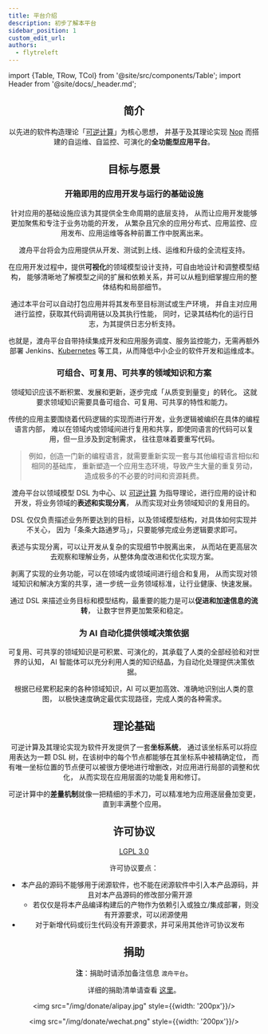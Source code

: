 ```yaml
---
title: 平台介绍
description: 初步了解本平台
sidebar_position: 1
custom_edit_url:
authors:
  - flytreleft
---
```


import {Table, TRow, TCol} from '@site/src/components/Table';
import Header from '@site/docs/\_header.md';

<Header />

## 简介

以先进的软件构造理论「[可逆计算](https://zhuanlan.zhihu.com/p/64004026)」为核心思想，
并基于及其理论实现 [Nop](https://github.com/entropy-cloud/nop-entropy)
而搭建的自运维、自监控、可演化的**全功能型应用平台**。

<!--
当前软件开发的生态环境主要围绕着组件和代码级别的复用而展开设计和实现，
但在实际的项目开发中，我们往往需要的是能够根据业务需求快速地开发出应用的各个功能模块，
然后再随着需求的深入而逐步细化技术实现，也就是，最好是能够直接将现成的功能模块装配到新的应用中，
再根据需求的特殊性进行**差异化**调整，从而实现应用功能模块级别的复用。
采取这种**自顶向下**的应用开发模式，可以很好地避免开发人员深陷到代码的泥沼里。

理想的应用开发应该如流水线生产工厂一样，将具备完整业务功能的可复用**部件**（Parts），
通过有机组合装配成为一件新的应用产品，并且可以针对具体需求进行定制化调整，
但定制部分不会影响其他产品，从而确保整条生产线能够高效、准确地运行。

本平台所要实现的目标就是为以上**应用生产模式**提供从 <u>设计、编码、调试、部署、运行、更新到下线</u>
的完整的应用系统生命周期支持。

同时，本平台将推动和发展 [部件市场](https://market.duzhou.crazydan.io)，
以形成良好且繁荣的部件生态圈，从而实现开发者和业务需求方的互利共赢。
-->

## 目标与愿景

### 开箱即用的应用开发与运行的基础设施

针对应用的基础设施应该为其提供全生命周期的底层支持，
从而让应用开发能够更加聚焦和专注于业务功能的开发，
从繁杂且冗余的应用分布式、应用监控、应用发布、应用运维等各种前置工作中脱离出来。

渡舟平台将会为应用提供从开发、测试到上线、运维和升级的全流程支持。

在应用开发过程中，提供**可视化**的领域模型设计支持，可自由地设计和调整模型结构，
能够清晰地了解模型之间的扩展和依赖关系，并可以从粗到细掌握应用的整体结构和局部细节。

通过本平台可以自动打包应用并将其发布至目标测试或生产环境，
并自主对应用进行监控，获取其代码调用链以及其执行性能，
同时，记录其结构化的运行日志，为其提供日志分析支持。

也就是，渡舟平台自带持续集成开发和应用服务调度、服务监控能力，无需再额外部署
Jenkins、[Kubernetes](https://kubernetes.io/)
等工具，从而降低中小企业的软件开发和运维成本。

### 可组合、可复用、可共享的领域知识和方案

领域知识应该不断积累、发展和更新，逐步完成「从质变到量变」的转化。
这就要求领域知识需要具备可组合、可复用、可共享的特性和能力。

传统的应用主要围绕着代码逻辑的实现而进行开发，业务逻辑被编织在具体的编程语言内部，
难以在领域内或领域间进行复用和共享，即使同语言的代码可以复用，但一旦涉及到定制需求，
往往意味着要重写代码。

> 例如，创造一门新的编程语言，就需要重新实现一套与其他编程语言相似和相同的基础库，
> 重新塑造一个应用生态环境，导致产生大量的重复劳动，造成极多的不必要的时间和资源耗费。

渡舟平台以领域模型 DSL 为中心、以 [可逆计算](https://zhuanlan.zhihu.com/p/64004026)
为指导理论，进行应用的设计和开发，将业务领域的**表述和实现分离**，
从而实现对业务领域知识的复用目的。

DSL 仅仅负责描述业务所要达到的目标，以及领域模型结构，对具体如何实现并不关心，
因为「条条大路通罗马」，只要能够完成业务逻辑要求即可。

表述与实现分离，可以让开发从复杂的实现细节中脱离出来，
从而站在更高层次去观察和理解业务，从整体角度改进和优化实现方案。

剥离了实现的业务功能，可以在领域内或领域间进行组合和复用，
从而实现对领域知识和解决方案的共享，进一步统一业务领域标准，让行业健康、快速发展。

通过 DSL 来描述业务目标和模型结构，最重要的能力是可以**促进和加速信息的流转**，
让数字世界更加繁荣和稳定。

### 为 AI 自动化提供领域决策依据

可复用、可共享的领域知识是可积累、可演化的，其承载了人类的全部经验和对世界的认知，
AI 智能体可以充分利用人类的知识结晶，为自动化处理提供决策依据。

根据已经累积起来的各种领域知识，AI 可以更加高效、准确地识别出人类的意图，
以极快速度确定最优实现路径，完成人类的各种需求。

## 理论基础

可逆计算及其理论实现为软件开发提供了一套**坐标系统**，
通过该坐标系可以将应用表达为一颗 DSL 树，在该树中的每个节点都能够在其坐标系中被精确定位，
而有唯一坐标位置的节点便可以被很方便地进行增删改，对应用进行局部的调整和优化，
从而实现在应用层面的功能复用和修订。

可逆计算中的**差量机制**就像一把精细的手术刀，可以精准地为应用逐层叠加变更，
直到丰满整个应用。

## 许可协议

[LGPL 3.0](https://www.gnu.org/licenses/lgpl-3.0.txt)

许可协议要点：

- 本产品的源码不能够用于闭源软件，也不能在闭源软件中引入本产品源码，并且对本产品源码的修改部分需开源
  - 若仅仅是将本产品编译构建后的产物作为依赖引入或独立/集成部署，则没有开源要求，可以闭源使用
- 对于新增代码或衍生代码没有开源要求，并可采用其他许可协议发布

## 捐助

**注**：捐助时请添加备注信息 `渡舟平台`。

详细的捐助清单请查看 [这里](/docs/donates)。

<Table head={['支付宝', '微信支付']}>

<TRow><TCol>

<img src="/img/donate/alipay.jpg" style={{width: '200px'}}/>

</TCol><TCol>

<img src="/img/donate/wechat.png" style={{width: '200px'}}/>

</TCol></TRow>

</Table>
